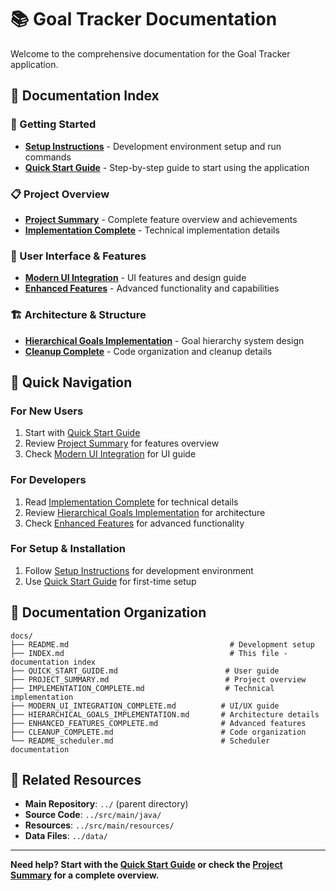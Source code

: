 # 📚 Goal Tracker Documentation

Welcome to the comprehensive documentation for the Goal Tracker application.

## 📖 Documentation Index

### 🚀 Getting Started
- **[Setup Instructions](README.md)** - Development environment setup and run commands
- **[Quick Start Guide](QUICK_START_GUIDE.md)** - Step-by-step guide to start using the application

### 📋 Project Overview
- **[Project Summary](PROJECT_SUMMARY.md)** - Complete feature overview and achievements
- **[Implementation Complete](IMPLEMENTATION_COMPLETE.md)** - Technical implementation details

### 🎨 User Interface & Features
- **[Modern UI Integration](MODERN_UI_INTEGRATION_COMPLETE.md)** - UI features and design guide
- **[Enhanced Features](ENHANCED_FEATURES_COMPLETE.md)** - Advanced functionality and capabilities

### 🏗️ Architecture & Structure
- **[Hierarchical Goals Implementation](HIERARCHICAL_GOALS_IMPLEMENTATION.md)** - Goal hierarchy system design
- **[Cleanup Complete](CLEANUP_COMPLETE.md)** - Code organization and cleanup details

## 🎯 Quick Navigation

### For New Users
1. Start with [Quick Start Guide](QUICK_START_GUIDE.md)
2. Review [Project Summary](PROJECT_SUMMARY.md) for features overview
3. Check [Modern UI Integration](MODERN_UI_INTEGRATION_COMPLETE.md) for UI guide

### For Developers
1. Read [Implementation Complete](IMPLEMENTATION_COMPLETE.md) for technical details
2. Review [Hierarchical Goals Implementation](HIERARCHICAL_GOALS_IMPLEMENTATION.md) for architecture
3. Check [Enhanced Features](ENHANCED_FEATURES_COMPLETE.md) for advanced functionality

### For Setup & Installation
1. Follow [Setup Instructions](README.md) for development environment
2. Use [Quick Start Guide](QUICK_START_GUIDE.md) for first-time setup

## 📂 Documentation Organization

```
docs/
├── README.md                                    # Development setup
├── INDEX.md                                     # This file - documentation index
├── QUICK_START_GUIDE.md                        # User guide
├── PROJECT_SUMMARY.md                          # Project overview
├── IMPLEMENTATION_COMPLETE.md                  # Technical implementation
├── MODERN_UI_INTEGRATION_COMPLETE.md          # UI/UX guide
├── HIERARCHICAL_GOALS_IMPLEMENTATION.md       # Architecture details
├── ENHANCED_FEATURES_COMPLETE.md              # Advanced features
├── CLEANUP_COMPLETE.md                        # Code organization
└── README_scheduler.md                        # Scheduler documentation
```

## 🔗 Related Resources

- **Main Repository**: `../` (parent directory)
- **Source Code**: `../src/main/java/`
- **Resources**: `../src/main/resources/`
- **Data Files**: `../data/`

---

**Need help? Start with the [Quick Start Guide](QUICK_START_GUIDE.md) or check the [Project Summary](PROJECT_SUMMARY.md) for a complete overview.**

